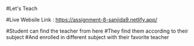 #Let's Teach

#Live Websile Link : https://assignment-8-sanjida9.netlify.app/

#Student can find the teacher from here
#They find them according to their subject
#And enrolled in different subject with their favorite teacher
